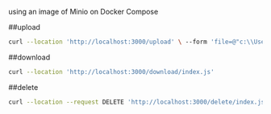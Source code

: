 using an image of Minio on Docker Compose


##upload 

```bash
curl --location 'http://localhost:3000/upload' \ --form 'file=@"c:\\Users\\Brevet \index.js"'
```


##download 

```bash
curl --location 'http://localhost:3000/download/index.js'
```

##delete 

```bash
curl --location --request DELETE 'http://localhost:3000/delete/index.js'
```
